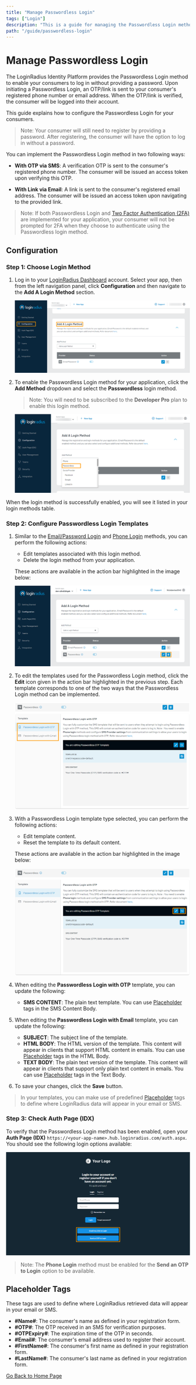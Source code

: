 ```yaml
---
title: "Manage Passwordless Login"
tags: ["Login"]
description: "This is a guide for managing the Passwordless Login method in LoginRadius."
path: "/guide/passwordless-login"
---
```


# Manage Passwordless Login

The LoginRadius Identity Platform provides the Passwordless Login method to enable your consumers to log in without providing a password. Upon initiating a Passwordless Login, an OTP/link is sent to your consumer's registered phone number or email address. When the OTP/link is verified, the consumer will be logged into their account.

This guide explains how to configure the Passwordless Login for your consumers.

> Note: Your consumer will still need to register by providing a password. After registering, the consumer will have the option to log in without a password.

You can implement the Passwordless Login method in two following ways:

* **With OTP via SMS**: A verification OTP is sent to the consumer's registered phone number. The consumer will be issued an access token upon verifying this OTP.

* **With Link via Email**: A link is sent to the consumer's registered email address. The consumer will be issued an access token upon navigating to the provided link.

> Note: If both Passwordless Login and [Two Factor Authentication (2FA)](/guide/mfa) are implemented for your application, your consumer will not be prompted for 2FA when they choose to authenticate using the Passwordless login method.

## Configuration

### Step 1: Choose Login Method

1. Log in to your [LoginRadius Dashboard](https://dashboard.loginradius.com/dashboard) account. Select your app, then from the left navigation panel, click **Configuration** and then navigate to the **Add A Login Method** section.

   ![alt_text](../../assets/blog-common/configuration.png "image_tooltip")

2. To enable the Passwordless Login method for your application, click the **Add Method** dropdown and select the **Passwordless** login method.

   > Note: You will need to be subscribed to the **Developer Pro** plan to enable this login method.

   ![alt_text](images/add-passwordless-method.png "image_tooltip")

When the login method is successfully enabled, you will see it listed in your login methods table.

### Step 2: Configure Passwordless Login Templates

1. Similar to the [Email/Password Login](/guide/emailpassword-login/) and [Phone Login](/guide/phone-login) methods, you can perform the following actions:

   * Edit templates associated with this login method.
   * Delete the login method from your application.

   These actions are available in the action bar highlighted in the image below:

   ![alt_text](images/passwordless-method-actions.png "image_tooltip")

2. To edit the templates used for the Passwordless Login method, click the **Edit** icon given in the action bar highlighted in the previous step. Each template corresponds to one of the two ways that the Passwordless Login method can be implemented.

   ![alt_text](images/passwordless-templates.png "image_tooltip")

3. With a Passwordless Login template type selected, you can perform the following actions:

   * Edit template content.
   * Reset the template to its default content.

   These actions are available in the action bar highlighted in the image below:

   ![alt_text](images/passwordless-template-edit.png "image_tooltip")

4. When editing the **Passwordless Login with OTP** template, you can update the following:

   * **SMS CONTENT**: The plain text template. You can use [Placeholder](#placeholder-tags) tags in the SMS Content Body.


5. When editing the **Passwordless Login with Email** template, you can update the following:

   * **SUBJECT**: The subject line of the template.
   * **HTML BODY**: The HTML version of the template. This content will appear in clients that support HTML content in emails. You can use [Placeholder](#placeholder-tags) tags in the HTML Body.
   * **TEXT BODY**: The plain text version of the template. This content will appear in clients that support only plain text content in emails. You can use [Placeholder](#placeholder-tags) tags in the Text Body.
   

6. To save your changes, click the **Save** button.

> In your templates, you can make use of predefined [Placeholder](#placeholder-tags) tags to define where LoginRadius data will appear in your email or SMS.



### Step 3: Check Auth Page (IDX)

To verify that the Passwordless Login method has been enabled, open your **Auth Page (IDX)** `https://<your-app-name>.hub.loginradius.com/auth.aspx`. You should see the following login options available:

![alt_text](../../assets/blog-common/idx-passwordless.png "image_tooltip")

> Note: The **Phone Login** method must be enabled for the **Send an OTP to Login** option to be available.

## Placeholder Tags

These tags are used to define where LoginRadius retrieved data will appear in your email or SMS.

* **#Name#**: The consumer's name as defined in your registration form.
* **#OTP#**: The OTP received in an SMS for verification purposes.
* **#OTPExpiry#**: The expiration time of the OTP in seconds.
* **#Email#**: The consumer's email address used to register their account.
* **#FirstName#**: The consumer's first name as defined in your registration form.
* **#LastName#**: The consumer's last name as defined in your registration form.



[Go Back to Home Page](/)
